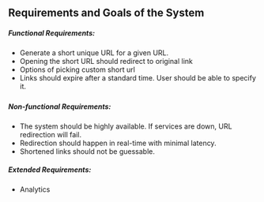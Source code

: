 ## Requirements and Goals of the System

##### Functional Requirements:

- Generate a short unique URL for a given URL.
- Opening the short URL should redirect to original link
- Options of picking custom short url
- Links should expire after a standard time. User should be able to specify it.

##### 

##### Non-functional Requirements:

- The system should be highly available. If services are down, URL redirection will fail.
- Redirection should happen in real-time with minimal latency.
- Shortened links should not be guessable.



##### Extended Requirements:

- Analytics

